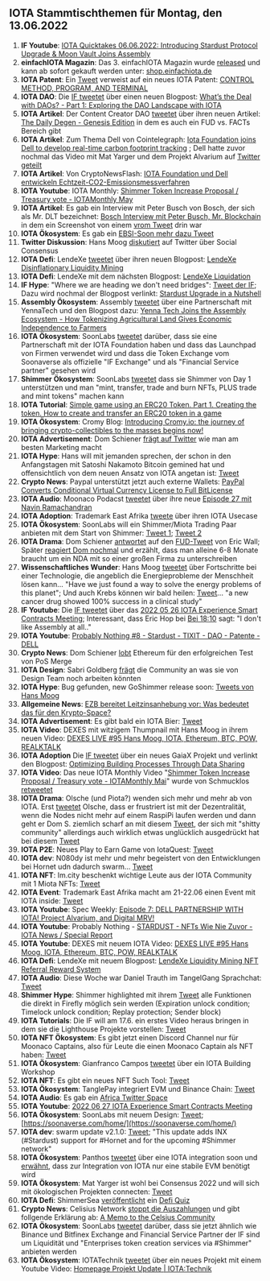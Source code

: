 ## IOTA Stammtischthemen für Montag, den 13.06.2022

1. **IF Youtube**: [IOTA Quicktakes 06.06.2022: Introducing Stardust Protocol Upgrade & Moon Vault Joins Assembly    ](https://www.youtube.com/watch?v=DjtRs51u60g)
2. **einfachIOTA Magazin**: Das 3. einfachIOTA Magazin wurde [released](https://twitter.com/einfachIOTA/status/1533881836467802117?t=t8i-IoBxNJKteMDonUGhcg&s=19) und kann ab sofort gekauft werden unter: [shop.einfachiota.de](https://shop.einfachiota.de/)
3. **IOTA Patent**: Ein [Tweet](https://twitter.com/muandelo/status/1534064933503217664?s=20&t=jh3nul272w7iozPBgoXGmg) verweist auf ein neues IOTA Patent: [CONTROL METHOD, PROGRAM, AND TERMINAL](https://worldwide.espacenet.com/patent/search/family/081753157/publication/WO2022107659A1?q=pn%3DWO2022107659A1)
4. **IOTA DAO**: Die [IF tweetet](https://twitter.com/iota/status/1534158246818336772?s=20&t=TUgRUmzV3rkXyWbypkMsQw) über einen neuen Blogpost: [What’s the Deal with DAOs? - Part 1: Exploring the DAO Landscape with IOTA](https://blog.iota.org/whats-the-deal-with-dao/)
5. **IOTA Artikel**: Der Content Creator DAO [tweetet](https://twitter.com/IOTAcontentDAO/status/1534193602456264704?s=20&t=5AaD7xcekK7zUtQsQAloQg) über ihren neuen Artikel: [The Daily Degen - Genesis Edition](https://iotacreator.substack.com/p/coming-soon?r=1ic5o4&s=w&utm_campaign=post&utm_medium=web) in dem es auch ein FUD vs. FACTs Bereich gibt
6. **IOTA Artikel**: Zum Thema Dell von Cointelegraph: [Iota Foundation joins Dell to develop real-time carbon footprint tracking](https://cointelegraph.com/news/iota-foundation-joins-dell-to-develop-real-time-carbon-footprint-tracking) ; Dell hatte zuvor nochmal das Video mit Mat Yarger und dem Projekt Alvarium auf [Twitter geteilt](https://twitter.com/Dell_Edge/status/1533949500393508864?s=20&t=5AaD7xcekK7zUtQsQAloQg)
7. **IOTA Artikel**: Von CryptoNewsFlash: [IOTA Foundation und Dell entwickeln Echtzeit-CO2-Emissionsmessverfahren](https://www.crypto-news-flash.com/de/iota-foundation-und-dell-entwickeln-echtzeit-co2-emissionsmessverfahren/?feed_id=9484&_unique_id=629f7bf5b74fb)
8. **IOTA Youtube**: IOTA Monthly: [Shimmer Token Increase Proposal / Treasury vote - IOTAMonthly May](https://www.youtube.com/watch?v=cLWDLSRfICg)
9. **IOTA Artikel**: Es gab ein Interview mit Peter Busch von Bosch, der sich als Mr. DLT bezeichnet: [Bosch Interview mit Peter Busch, Mr. Blockchain](https://blockchainwelt.de/bosch-interview/) in dem ein Screenshot von einem [vrom Tweet](https://twitter.com/Vrom14286662/status/1303187082886643712?s=20&t=MbeL857y6BiWp5-AbBH1vg) drin war
10. **IOTA Ökosystem**: Es gab ein [EBSI-Soon mehr dazu Tweet](https://twitter.com/EU_EBSI/status/1533777398369591298?s=20&t=5AaD7xcekK7zUtQsQAloQg)
11. **Twitter Diskussion**: Hans Moog [diskutiert](https://twitter.com/hus_qy/status/1533860276583424002?s=20&t=5AaD7xcekK7zUtQsQAloQg) auf Twitter über Social Consensus
12. **IOTA Defi**: LendeXe [tweetet](https://twitter.com/LendeXeFinance/status/1533869679038562309?s=20&t=5AaD7xcekK7zUtQsQAloQg) über ihren neuen Blogpost: [LendeXe Disinflationary Liquidity Mining](https://medium.com/@LendeXeFinance/lendexe-disinflationary-liquidity-mining-775955d5b640)
13. **IOTA Defi**: LendeXe mit dem nächsten Blogpost: [LendeXe Liquidation](https://medium.com/@LendeXeFinance/lendexe-liquidation-f0a1dae76d9a)
14. **IF Hype**: "Where we are heading we don't need bridges": [Tweet der IF](https://twitter.com/shimmernet/status/1533795862723321858?s=20&t=5AaD7xcekK7zUtQsQAloQg); Dazu wird nochmal der Blogpost verlinkt: [Stardust Upgrade in a Nutshell](https://blog.shimmer.network/stardust-upgrade-in-a-nutshell/)
15. **Assembly Ökosystem**: Assembly [tweetet](https://twitter.com/assembly_net/status/1534520628639780864?s=20&t=sGjNqNkkYZjkk5vo5NidLw) über eine Partnerschaft mit YennaTech und den Blogpost dazu: [Yenna Tech Joins the Assembly Ecosystem - How Tokenizing Agricultural Land Gives Economic Independence to Farmers](https://blog.assembly.sc/yenna-tech-joins-the-assembly-ecosystem/)
16. **IOTA Ökosystem**: SoonLabs [tweetet](https://twitter.com/soon_labs/status/1534408115021459456) darüber, dass sie eine Partnerschaft mit der IOTA Foundation haben und dass das Launchpad von Firmen verwendet wird und dass die Token Exchange vom Soonaverse als offizielle "IF Exchange" und als "Financial Service partner" gesehen wird
17. **Shimmer Ökosystem**: SoonLabs [tweetet](https://twitter.com/soon_labs/status/1534408118104367104?s=20&t=t4RdlwFUeVaz6O4iPGLNHA) dass sie Shimmer von Day 1 unterstützen und man "mint, transfer, trade and burn NFTs, PLUS trade and mint tokens" machen kann
18. **IOTA Tutorial**: [Simple game using an ERC20 Token. Part 1. Creating the token. How to create and transfer an ERC20 token in a game](https://medium.com/@sumsonline/simple-game-using-an-erc20-token-part-1-creating-the-token-5f1f6ad33f7)
19. **IOTA Ökosystem**: Cromy Blog: [Introducing Cromy.io: the journey of bringing crypto-collectibles to the masses begins now!](https://blog.cromy.io/posts/introducing-cromy-io)
20. **IOTA Advertisement**: Dom Schiener [frägt auf Twitter](https://twitter.com/DomSchiener/status/1534461087567036421?s=20&t=t4RdlwFUeVaz6O4iPGLNHA) wie man am besten Marketing macht
21. **IOTA Hype**: Hans will mit jemanden sprechen, der schon in den Anfangstagen mit Satoshi Nakamoto Bitcoin gemined hat und offensichtlich von dem neuen Ansatz von IOTA angetan ist: [Tweet](https://twitter.com/hus_qy/status/1534314439121436672?s=20&t=t4RdlwFUeVaz6O4iPGLNHA)
22. **Crypto News**: Paypal unterstützt jetzt auch externe Wallets: [PayPal Converts Conditional Virtual Currency License to Full BitLicense](https://www.coindesk.com/business/2022/06/07/paypal-converts-conditional-virtual-currency-license-to-full-bitlicense/)
23. **IOTA Audio**: Moonaco Podacst [tweetet](https://twitter.com/MoonacoPodcast/status/1534837983324553219?s=20&t=eMQhfwk85-74ZC3S25hF1g) über ihre neue [Episode 27 mit Navin Ramachandran](https://open.spotify.com/episode/2O9EDZcxxnYK0w9aQPFHyV?si=sqgn-jTdTaK9KEOMw1hgsA&nd=1)
24. **IOTA Adoption**: Trademark East Afrika [tweete](https://twitter.com/TradeMarkEastA/status/1534807582405234689?s=20&t=eMQhfwk85-74ZC3S25hF1g) über ihren IOTA Usecase
25. **IOTA Ökosystem**: SoonLabs will ein Shimmer/Miota Trading Paar anbieten mit dem Start von Shimmer: [Tweet 1](https://twitter.com/soon_labs/status/1534408118104367104?s=20&t=eMQhfwk85-74ZC3S25hF1g); [Tweet 2](https://twitter.com/soon_labs/status/1534769760998653952?s=20&t=eMQhfwk85-74ZC3S25hF1g)
26. **IOTA Drama**: Dom Schiener [antwortet](https://twitter.com/DomSchiener/status/1534635479370547201?s=20&t=eMQhfwk85-74ZC3S25hF1g) auf den [FUD-Tweet](https://twitter.com/ercwl/status/1534584929337626625?s=20&t=eMQhfwk85-74ZC3S25hF1g) von Eric Wall; Später [reagiert Dom nochmal](https://twitter.com/DomSchiener/status/1534954452037292034?s=20&t=aL_-DwCeRASpwsmpMnUEVQ) und erzählt, dass man alleine 6-8 Monate braucht um ein NDA mit so einer großen Firma zu unterschreiben
27. **Wissenschaftliches Wunder**: Hans Moog [tweetet](https://twitter.com/hus_qy/status/1534846750120456192?s=20&t=eMQhfwk85-74ZC3S25hF1g) über Fortschritte bei einer Technologie, die angeblich die Energieprobleme der Menschheit lösen kann... "Have we just found a way to solve the energy problems of this planet"; Und auch Krebs können wir bald heilen: [Tweet](https://twitter.com/hus_qy/status/1534664484979187712?s=20&t=eMQhfwk85-74ZC3S25hF1g)... "a new cancer drug showed 100% success in a clinical study"
28. **IF Youtube**: Die [IF tweetet](https://twitter.com/iota/status/1534837712351551488?s=20&t=rZdCvok3B3ajVixAaVlr_Q) über das [2022 05 26 IOTA Experience Smart Contracts Meeting](https://www.youtube.com/watch?v=amvw049S97s); Interessant, dass Eric Hop bei [Bei 18:10](https://www.youtube.com/watch?v=amvw049S97s&t=1091s) sagt: "I don't like Assembly at all.."
29. **IOTA Youtube**: [Probably Nothing #8 - Stardust - TIXIT - DAO - Patente - DELL](https://www.youtube.com/watch?v=ZWH0K-GS8tA)
30. **Crypto News**: Dom Schiener [lobt](https://twitter.com/DomSchiener/status/1534613567915163648?s=20&t=eMQhfwk85-74ZC3S25hF1g) Ethereum für den erfolgreichen Test von PoS Merge
31. **IOTA Design**: Sabri Goldberg [frägt](https://twitter.com/sabrigoldberg/status/1534819030472744961?s=20&t=eMQhfwk85-74ZC3S25hF1g) die Community an was sie von Design Team noch arbeiten könnten
32. **IOTA Hype**: Bug gefunden, new GoShimmer release soon: [Tweets von Hans Moog](https://twitter.com/hus_qy/status/1534300231298326531?s=20&t=tHBC0kqRy-glI53nShkBQQ)
33. **Allgemeine News**: [EZB bereitet Leitzinsanhebung vor: Was bedeutet das für den Krypto-Space?](https://www.btc-echo.de/news/ezb-zentralbank-leitzins-lagarde-europa-inflation-euro-dollar-bitcoin-144822/)
34. **IOTA Advertisement**: Es gibt bald ein IOTA Bier: [Tweet](https://twitter.com/IotGoku/status/1534942482546532354?s=20&t=aL_-DwCeRASpwsmpMnUEVQ)
35. **IOTA Video**: DEXES mit witzigem Thumpnail mit Hans Moog in ihrem neuen Video: [DEXES LIVE #95 Hans Moog, IOTA, Ethereum, BTC, POW, REALKTALK](https://www.youtube.com/watch?v=99zCIeBH1YI)
36. **IOTA Adoption** Die [IF tweetet](https://twitter.com/iota/status/1534883025250549761?s=20&t=aL_-DwCeRASpwsmpMnUEVQ) über ein neues GaiaX Projekt und verlinkt den Blogpost: [Optimizing Building Processes Through Data Sharing](https://blog.iota.org/iota-in-gaia-x-ieco/)
37. **IOTA Video**: Das neue IOTA Monthly Video "[Shimmer Token Increase Proposal / Treasury vote - IOTAMonthly Mai](https://www.youtube.com/watch?v=sujpLWjZE7E)" wurde von Schmucklos [retweetet](https://twitter.com/Schmucklos_/status/1534969789604581390?s=20&t=aL_-DwCeRASpwsmpMnUEVQ)
38. **IOTA Drama**: Olsche (und Piota?) wenden sich mehr und mehr ab von IOTA. Erst [tweetet](https://twitter.com/PassphraseSaver/status/1534776839318781952?t=2wPOLdlaRGBrMrPHxML1vw&s=19) Olsche, dass er frustriert ist mit der Dezentralität, wenn die Nodes nicht mehr auf einem RaspiPi laufen werden und dann geht er Dom S. ziemlich scharf an mit diesem [Tweet](https://twitter.com/PassphraseSaver/status/1534864210290692097?s=20&t=t_o3hl1hohryfQe0VmUB0w), der sich mit "shitty community" allerdings auch wirklich etwas unglücklich ausgedrückt hat bei diesem [Tweet](https://twitter.com/DomSchiener/status/1534635479370547201?s=20&t=t_o3hl1hohryfQe0VmUB0w)
39. **IOTA P2E**: Neues Play to Earn Game von IotaQuest: [Tweet](https://twitter.com/IotaQuest/status/1534967820475408384?s=20&t=t_o3hl1hohryfQe0VmUB0w)
40. **IOTA dev**: N080dy ist mehr und mehr begeistert von den Entwicklungen bei Hornet udn dadurch swarm... [Tweet](https://twitter.com/iota_swarm/status/1534936646692528134?s=20&t=t_o3hl1hohryfQe0VmUB0w)
41. **IOTA NFT**: Im.city beschenkt wichtige Leute aus der IOTA Community mit 1 Miota NFTs: [Tweet](https://twitter.com/imCITY_org/status/1534484822051135488?s=20&t=aL_-DwCeRASpwsmpMnUEVQ)
42. **IOTA Event**: Trademark East Afrika macht am 21-22.06 einen Event mit IOTA inside: [Tweet](https://twitter.com/TradeMarkEastA/status/1535141479374540801?s=20&t=efy6KeSsINP65aEl7at8xg)
43. **IOTA Youtube**: Spec Weekly: [Episode 7: DELL PARTNERSHIP WITH IOTA! Project Alvarium, and Digital MRV!](https://www.youtube.com/watch?v=pV45B2r6qFg)
44. **IOTA Youtube**: Probably Nothing - [STARDUST - NFTs Wie Nie Zuvor - IOTA News / Special Report](https://www.youtube.com/watch?v=NX6ZY6I-WPk)
45. **IOTA Youtube**: DEXES mit neuem IOTA Video: [DEXES LIVE #95 Hans Moog, IOTA, Ethereum, BTC, POW, REALKTALK](https://www.youtube.com/watch?v=99zCIeBH1YI&t=1665s)
46. **IOTA Defi**: LendeXe mit neuem Blogpost: [LendeXe Liquidity Mining NFT Referral Reward System](https://medium.com/@LendeXeFinance/lendexe-liquidity-mining-nft-referral-reward-system-3cdaf44aa65c)
47. **IOTA Audio**: Diese Woche war Daniel Trauth im TangelGang Sprachchat: [Tweet](https://twitter.com/GangTangleTalk/status/1535147195237863424?s=20&t=xuY035GYE1Fzp7a4xbiMTw)
48. **Shimmer Hype**: Shimmer highlighted mit ihrem [Tweet](https://twitter.com/shimmernet/status/1535245464471216131?s=20&t=efy6KeSsINP65aEl7at8xg) alle Funktionen die direkt in Firefly möglich sein werden (Expiration unlock condition; Timelock unlock condition; Replay protection; Sender block)
49. **IOTA Tutorials**: Die IF will am 17.6. ein erstes Video heraus bringen in dem sie die Lighthouse Projekte vorstellen: [Tweet](https://twitter.com/iota/status/1535277741553201152?s=20&t=efy6KeSsINP65aEl7at8xg)
50. **IOTA NFT Ökosystem**: Es gibt jetzt einen Discord Channel nur für Moonaco Captains, also für Leute die einen Moonaco Captain als NFT haben: [Tweet](https://twitter.com/MoonacoPodcast/status/1535219975039901696?s=20&t=efy6KeSsINP65aEl7at8xg)
51. **IOTA Ökosystem**: Gianfranco Campos [tweetet](https://twitter.com/hassping/status/1535012417159036928?s=20&t=efy6KeSsINP65aEl7at8xg) über ein IOTA Building Workshop
52. **IOTA NFT**: Es gibt ein neues NFT Such Tool: [Tweet](https://twitter.com/Moe4x4/status/1534878745345114114?s=20&t=efy6KeSsINP65aEl7at8xg)
53. **IOTA Ökosystem**: TanglePay integriert EVM und Binance Chain: [Tweet](https://twitter.com/tanglepaycom/status/1535186251858399232?s=20&t=efy6KeSsINP65aEl7at8xg)
54. **IOTA Audio**: Es gab ein [Africa Twitter Space](https://twitter.com/IotaNigeria/status/1530804933460639744?s=20&t=ci5_93oo_6TGFeSdHgJO0w)
55. **IOTA Youtube**: [2022 06 27 IOTA Experience Smart Contracts Meeting](https://www.youtube.com/watch?v=j74CDYJ3ENA)
56. **IOTA Ökosystem**: SoonLabs mit neuem Design: [Tweet](https://twitter.com/soon_labs/status/1535850567662071808?s=20&t=ci5_93oo_6TGFeSdHgJO0w); [https://soonaverse.com/home/](https://soonaverse.com/home/)
57. **IOTA dev**: swarm update v2.1.0: [Tweet](https://twitter.com/iota_swarm/status/1535733164748021762?s=20&t=ci5_93oo_6TGFeSdHgJO0w); "This update adds INX (#Stardust) support for #Hornet and for the upcoming #Shimmer network"
58. **IOTA Ökosystem**: Panthos [tweetet](https://twitter.com/m_cpto/status/1535311729206362113?s=20&t=ci5_93oo_6TGFeSdHgJO0w) über eine IOTA integration soon und [erwähnt](https://twitter.com/m_cpto/status/1535573329599516672?s=20&t=ci5_93oo_6TGFeSdHgJO0w), dass zur Integration von IOTA nur eine stabile EVM benötigt wird
59. **IOTA Ökosystem**: Mat Yarger ist wohl bei Consensus 2022 und will sich mit ökologischen Projekten connecten: [Tweet](https://twitter.com/Mat_Yarger/status/1535777220266012672?s=20&t=sWGklZyy4jM-PfN2FmHwDw)
60. **IOTA Defi**: ShimmerSea [veröffentlicht](https://twitter.com/ShimmerSeaDEX/status/1536223086969860096?s=20&t=LyPnQiB1a9zkaoySdCAlFw) ein [Defi Quiz](https://defiquiz.shimmersea.finance/)
61. **Crypto News**: Celisius Network [stoppt die Auszahlungen](https://twitter.com/CelsiusNetwork/status/1536169010877739009?s=20&t=LyPnQiB1a9zkaoySdCAlFw) und gibt follgende Erklärung ab: [A Memo to the Celsius Community](https://medium.com/p/a-memo-to-the-celsius-community-59532a06ecc6)
62. **IOTA Ökosystem**: SoonLabs [tweetet](https://twitter.com/soon_labs/status/1536232590541107200?s=20&t=LyPnQiB1a9zkaoySdCAlFw) darüber, dass sie jetzt ähnlich wie Binance und Bitfinex Exchange and Financial Service Partner der IF sind um Liquidität und "Enterprises token creation services via #Shimmer" anbieten werden
63. **IOTA Ökosystem**: IOTATechnik [tweetet](https://twitter.com/iotatechnik/status/1536108428820680704?s=20&t=LyPnQiB1a9zkaoySdCAlFw) über ein neues Projekt mit einem Youtube Video: [Homepage Projekt Update | IOTA:Technik](https://www.youtube.com/watch?v=Cansr7iK5NE)

